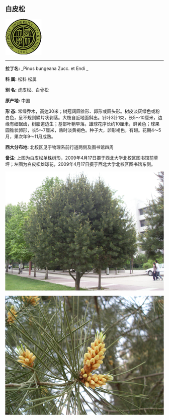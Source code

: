 ## 白皮松

![西北大学校园网络植物志](JPG/nwu.gif)

---

**拉丁名:**  _Pinus bungeana Zucc. et Endi _

**科 属:** 松科 松属

**别 名:** 虎皮松、白骨松

**原产地:** 中国

**形  态:** 常绿乔木，高达30米；树冠阔圆锥形、卵形或圆头形。树皮淡灰绿色或粉白色，呈不规则鳞片状剥落。大枝自近地面斜出。针叶3针1束，长5～10厘米，边缘有细锯齿，树脂道边生；基部叶鞘早落。雄球花序长约10厘米，鲜黄色；球果圆锥状卵形，长5～7厘米，熟时淡黄褐色。种子大，卵形褐色，有翅。花期4～5月，果次年9～11月成熟。　　　　

**西大分布地:** 北校区见于物理系前行道两侧及图书馆四周

**备注:** 上图为白皮松单株树形，2009年4月17日摄于西北大学北校区图书馆前草坪；左图为白皮松雄球花，2009年4月17日摄于西北大学北校区图书馆东侧。

![白皮松](JPG/白皮松.JPG) 

![白皮松](JPG/白皮松1.JPG) 

